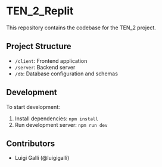 # TEN_2_Replit

This repository contains the codebase for the TEN_2 project.

## Project Structure
- `/client`: Frontend application
- `/server`: Backend server
- `/db`: Database configuration and schemas

## Development
To start development:
1. Install dependencies: `npm install`
2. Run development server: `npm run dev`

## Contributors
- Luigi Galli (@luigigalli)
